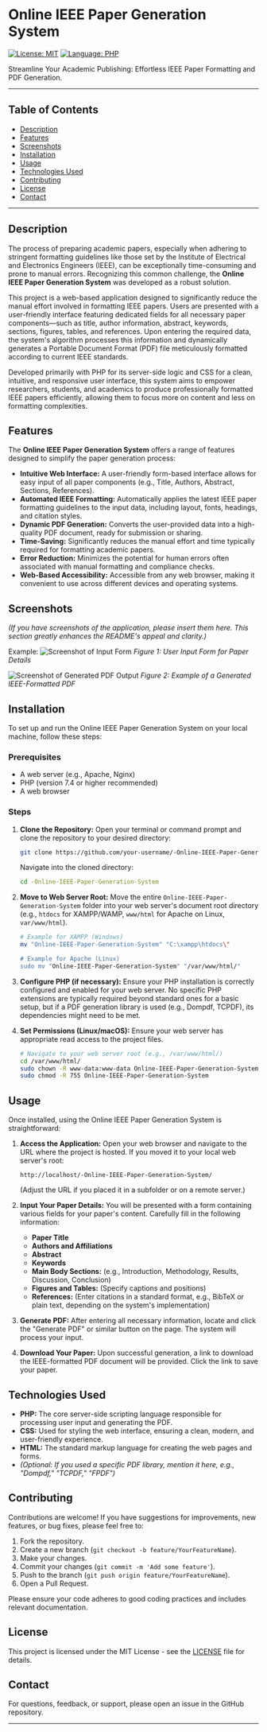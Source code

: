 # Online IEEE Paper Generation System

[![License: MIT](https://img.shields.io/badge/License-MIT-yellow.svg)](https://opensource.org/licenses/MIT)
[![Language: PHP](https://img.shields.io/badge/Language-PHP-blue.svg)](https://www.php.net/)

Streamline Your Academic Publishing: Effortless IEEE Paper Formatting and PDF Generation.

---

## Table of Contents

*   [Description](#description)
*   [Features](#features)
*   [Screenshots](#screenshots)
*   [Installation](#installation)
*   [Usage](#usage)
*   [Technologies Used](#technologies-used)
*   [Contributing](#contributing)
*   [License](#license)
*   [Contact](#contact)

---

## Description

The process of preparing academic papers, especially when adhering to stringent formatting guidelines like those set by the Institute of Electrical and Electronics Engineers (IEEE), can be exceptionally time-consuming and prone to manual errors. Recognizing this common challenge, the **Online IEEE Paper Generation System** was developed as a robust solution.

This project is a web-based application designed to significantly reduce the manual effort involved in formatting IEEE papers. Users are presented with a user-friendly interface featuring dedicated fields for all necessary paper components—such as title, author information, abstract, keywords, sections, figures, tables, and references. Upon entering the required data, the system's algorithm processes this information and dynamically generates a Portable Document Format (PDF) file meticulously formatted according to current IEEE standards.

Developed primarily with PHP for its server-side logic and CSS for a clean, intuitive, and responsive user interface, this system aims to empower researchers, students, and academics to produce professionally formatted IEEE papers efficiently, allowing them to focus more on content and less on formatting complexities.

## Features

The **Online IEEE Paper Generation System** offers a range of features designed to simplify the paper generation process:

*   **Intuitive Web Interface:** A user-friendly form-based interface allows for easy input of all paper components (e.g., Title, Authors, Abstract, Sections, References).
*   **Automated IEEE Formatting:** Automatically applies the latest IEEE paper formatting guidelines to the input data, including layout, fonts, headings, and citation styles.
*   **Dynamic PDF Generation:** Converts the user-provided data into a high-quality PDF document, ready for submission or sharing.
*   **Time-Saving:** Significantly reduces the manual effort and time typically required for formatting academic papers.
*   **Error Reduction:** Minimizes the potential for human errors often associated with manual formatting and compliance checks.
*   **Web-Based Accessibility:** Accessible from any web browser, making it convenient to use across different devices and operating systems.

## Screenshots

*(If you have screenshots of the application, please insert them here. This section greatly enhances the README's appeal and clarity.)*

Example:
![Screenshot of Input Form](path/to/your/input_form_screenshot.png)
*Figure 1: User Input Form for Paper Details*

![Screenshot of Generated PDF Output](path/to/your/pdf_output_screenshot.png)
*Figure 2: Example of a Generated IEEE-Formatted PDF*

## Installation

To set up and run the Online IEEE Paper Generation System on your local machine, follow these steps:

### Prerequisites

*   A web server (e.g., Apache, Nginx)
*   PHP (version 7.4 or higher recommended)
*   A web browser

### Steps

1.  **Clone the Repository:**
    Open your terminal or command prompt and clone the repository to your desired directory:
    ```bash
    git clone https://github.com/your-username/-Online-IEEE-Paper-Generation-System.git
    ```
    Navigate into the cloned directory:
    ```bash
    cd -Online-IEEE-Paper-Generation-System
    ```

2.  **Move to Web Server Root:**
    Move the entire `Online-IEEE-Paper-Generation-System` folder into your web server's document root directory (e.g., `htdocs` for XAMPP/WAMP, `www/html` for Apache on Linux, `var/www/html`).
    ```bash
    # Example for XAMPP (Windows)
    mv "Online-IEEE-Paper-Generation-System" "C:\xampp\htdocs\"

    # Example for Apache (Linux)
    sudo mv "Online-IEEE-Paper-Generation-System" "/var/www/html/"
    ```

3.  **Configure PHP (if necessary):**
    Ensure your PHP installation is correctly configured and enabled for your web server. No specific PHP extensions are typically required beyond standard ones for a basic setup, but if a PDF generation library is used (e.g., Dompdf, TCPDF), its dependencies might need to be met.

4.  **Set Permissions (Linux/macOS):**
    Ensure your web server has appropriate read access to the project files.
    ```bash
    # Navigate to your web server root (e.g., /var/www/html/)
    cd /var/www/html/
    sudo chown -R www-data:www-data Online-IEEE-Paper-Generation-System
    sudo chmod -R 755 Online-IEEE-Paper-Generation-System
    ```

## Usage

Once installed, using the Online IEEE Paper Generation System is straightforward:

1.  **Access the Application:**
    Open your web browser and navigate to the URL where the project is hosted.
    If you moved it to your local web server's root:
    ```
    http://localhost/-Online-IEEE-Paper-Generation-System/
    ```
    (Adjust the URL if you placed it in a subfolder or on a remote server.)

2.  **Input Your Paper Details:**
    You will be presented with a form containing various fields for your paper's content. Carefully fill in the following information:
    *   **Paper Title**
    *   **Authors and Affiliations**
    *   **Abstract**
    *   **Keywords**
    *   **Main Body Sections:** (e.g., Introduction, Methodology, Results, Discussion, Conclusion)
    *   **Figures and Tables:** (Specify captions and positions)
    *   **References:** (Enter citations in a standard format, e.g., BibTeX or plain text, depending on the system's implementation)

3.  **Generate PDF:**
    After entering all necessary information, locate and click the "Generate PDF" or similar button on the page. The system will process your input.

4.  **Download Your Paper:**
    Upon successful generation, a link to download the IEEE-formatted PDF document will be provided. Click the link to save your paper.

## Technologies Used

*   **PHP:** The core server-side scripting language responsible for processing user input and generating the PDF.
*   **CSS:** Used for styling the web interface, ensuring a clean, modern, and user-friendly experience.
*   **HTML:** The standard markup language for creating the web pages and forms.
*   *(Optional: If you used a specific PDF library, mention it here, e.g., "Dompdf," "TCPDF," "FPDF")*

## Contributing

Contributions are welcome! If you have suggestions for improvements, new features, or bug fixes, please feel free to:

1.  Fork the repository.
2.  Create a new branch (`git checkout -b feature/YourFeatureName`).
3.  Make your changes.
4.  Commit your changes (`git commit -m 'Add some feature'`).
5.  Push to the branch (`git push origin feature/YourFeatureName`).
6.  Open a Pull Request.

Please ensure your code adheres to good coding practices and includes relevant documentation.

## License

This project is licensed under the MIT License - see the [LICENSE](LICENSE) file for details.

## Contact

For questions, feedback, or support, please open an issue in the GitHub repository.

---
```

